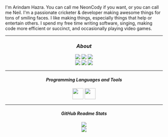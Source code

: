 I'm Arindam Hazra. You can call me NeonCody if you want, or you can call me Neil. I'm a passionate cricketer & developer making awesome things for tons of smiling faces. I like making things, especially things that help or entertain others. I spend my free time writing software, singing, making code more efficient or succinct, and occasionally playing video games.

</div>
<hr>
<div align = "center">

<!--Current Status-->

### <i> About </i>

<img src = "https://komarev.com/ghpvc/?username=NeonCody&style=flat-square"> 
<img src = "https://img.shields.io/endpoint?label=status&url=https://dev.discordprofiles.me/api/badge/status/575213773376192522&logo=discord&logoColor=white&style=flat-square"> 
<img src = "https://img.shields.io/endpoint?label=Playing&url=https://dev.discordprofiles.me/api/badge/playing/594853883742912512?vscode=false&logo=nintendo-switch&color=8A96E9&style=flat-square"> 
<br>
<img src = "https://img.shields.io/endpoint?url=https://dev.discordprofiles.me/api/badge/vscode/594853883742912512&style=flat-square"> 
<img src = "https://img.shields.io/endpoint?url=https://dev.discordprofiles.me/api/badge/intellij/594853883742912512"> 
<img src = "https://img.shields.io/endpoint?url=https://dev.discordprofiles.me/api/badge/spotify/594853883742912512&style=flat-square"> 
<hr>
<div align = "center">
<!--Programming lanuages and tools-->

#### <i> Programming Languages and Tools </i>
<img width="35px" src="https://cdn.discordapp.com/emojis/726744053198356530.png?v=1">
<img width="35px" src="https://cdn.discordapp.com/attachments/748808131865215004/772150093624508436/code512.png">
</div>
<hr>
<!--Github Readme Stats-->
<div align = "center">

#### <i> GitHub Readme Stats </i>
<img src = "https://github-readme-stats.vercel.app/api?username=NeonCody&&show_icons=true&title_color=#000000&icon_color=bb2acf&text_color=#000000&bg_color=151515"> 
<br>
<img src="https://github-readme-stats.vercel.app/api/top-langs/?username=NeonCody&layout=compact&count_private=true&langs_count=10&hide_border=true&title_color=0a0a0a&icon_color=0a0a0a&text_color=0a0a0a&bg_color=ffffff">

</div>
